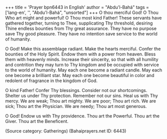 +++
title = 'Prayer bpn6443 in English'
author = "Abdu'l-Bahá"
tags = ['lang-en', '', "Abdu'l-Bahá", "unsorted"]
+++
O thou merciful God! O Thou Who art might and powerful! O Thou most kind Father! These servants have gathered together, turning to Thee, supplicating Thy threshold, desiring Thine endless bounties from Thy great assurance. They have no purpose save Thy good pleasure. They have no intention save service to the world of humanity. 

O God! Make this assemblage radiant. Make the hearts merciful. Confer the bounties of the Holy Spirit. Endow them with a power from heaven. Bless them with heavenly minds. Increase their sincerity, so that with all humility and contrition they may turn to Thy kingdom and be occupied with service to the world of humanity. May each one become a radiant candle. May each one become a brilliant star. May each one become beautiful in color and redolent of fragrance in the kingdom of God. 

O kind Father! Confer Thy blessings. Consider not our shortcomings. Shelter us under Thy protection. Remember not our sins. Heal us with Thy mercy. We are weak; Thou art mighty. We are poor; Thou art rich. We are sick; Thou art the Physician. We are needy; Thou art most generous.

 O God! Endow us with Thy providence. Thou art the Powerful. Thou art the Giver. Thou art the Beneficent.

(Source category: Gatherings)
(Bahaiprayers.net ID: 6443)

